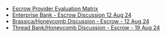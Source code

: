 - [Escrow Provider Evaluation Matrix](https://docs.google.com/spreadsheets/d/1rRd_7cnfulgUji43-LtAiUdtfuabo8TBT67o61dYvlk/edit?gid=676143888#gid=676143888)
- [Enterprise Bank - Escrow Discussion 12 Aug 24](https://docs.google.com/document/d/1m-MV1a0fsVnq9ooLXSpE-TCGDRAtjuv4mY4I2UdluWE/edit)
- [Brassica/Honeycomb Discussion - Escrow - 12 Aug 24](https://docs.google.com/document/d/1HF6TMWGuDqPlG_CMMy7ZLIyYYbF5iopGPi59l0E8qXE/edit)
- [Thread Bank/Honeycomb Discussion - Escrow - 19 Aug 24](https://docs.google.com/document/d/1a9xxlujR3DN358GCrGDqo2on3X2qizwDeGLIAVTzEMA/edit)